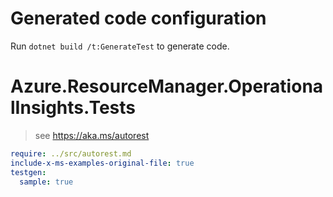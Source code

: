# Generated code configuration

Run `dotnet build /t:GenerateTest` to generate code.

# Azure.ResourceManager.OperationalInsights.Tests

> see https://aka.ms/autorest
``` yaml
require: ../src/autorest.md
include-x-ms-examples-original-file: true
testgen:
  sample: true
```
